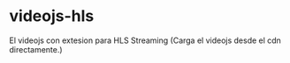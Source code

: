 # videojs-hls
El videojs con extesion para HLS Streaming 
(Carga el videojs desde el cdn directamente.)
